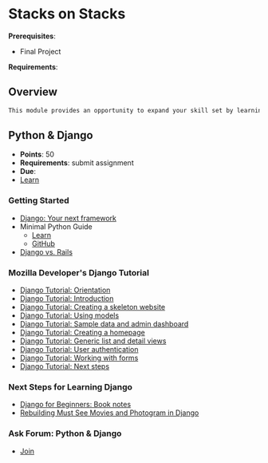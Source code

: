 # Stacks on Stacks

**Prerequisites**:
- Final Project

**Requirements**:

## Overview
```md
This module provides an opportunity to expand your skill set by learning different technology stacks beyond Ruby on Rails. Each assignment is intended to provide a bridge to a different role and prepare you to start day 1 ready to contriubute.
```

## Python & Django
- **Points**: 50
- **Requirements**: submit assignment
- **Due**: 
- [Learn](https://learn.firstdraft.com/runs/22-from-ruby-rails-to-python-django)

### Getting Started
- [Django: Your next framework](https://github.com/appdev-lessons/your-next-framework-django)
- Minimal Python Guide
  - [Learn](https://learn.firstdraft.com/lessons/397-minimal-py)
  - [GitHub](https://github.com/appdev-lessons/minimal-py)
- [Django vs. Rails](https://github.com/appdev-lessons/django-rails-comparison)

### Mozilla Developer's Django Tutorial
- [Django Tutorial: Orientation](https://github.com/appdev-lessons/django-tutorial-companion-orientation)
- [Django Tutorial: Introduction](https://github.com/appdev-lessons/django-tutorial-companion-intro)
- [Django Tutorial: Creating a skeleton website](https://github.com/appdev-lessons/django-tutorial-companion-creating-skeleton)
- [Django Tutorial: Using models](https://github.com/appdev-lessons/django-tutorial-companion-models)
- [Django Tutorial: Sample data and admin dashboard](https://github.com/appdev-lessons/django-tutorial-companion-admin-dash)
- [Django Tutorial: Creating a homepage](https://github.com/appdev-lessons/django-tutorial-companion-homepage)
- [Django Tutorial: Generic list and detail views](https://github.com/appdev-lessons/django-tutorial-companion-generic-views)
- [Django Tutorial: User authentication](https://github.com/appdev-lessons/django-tutorial-companion-user-auth)
- [Django Tutorial: Working with forms](https://github.com/appdev-lessons/django-tutorial-companion-forms)
- [Django Tutorial: Next steps](https://github.com/appdev-lessons/django-tutorial-companion-next-steps)

### Next Steps for Learning Django
- [Django for Beginners: Book notes](https://github.com/appdev-lessons/django-for-beginners-book-notes)
- [Rebuilding Must See Movies and Photogram in Django](https://github.com/appdev-lessons/django-rebuilding-msm-and-photogram)

### Ask Forum: Python & Django
- [Join](https://ask.firstdraft.com/forums/14-from-ruby-rails-to-python-django?token=c1JPGEaqZK28qDDqspGGAcer)

<!-- TODO:

React.js with a REST API https://github.com/DPI-WE/curriculum/issues/25
Java & Spring https://github.com/DPI-WE/curriculum/issues/26
C# & .NET Core https://github.com/DPI-WE/curriculum/issues/27
Data Analyst https://github.com/DPI-WE/curriculum/issues/28
Cybersecurity

-->
